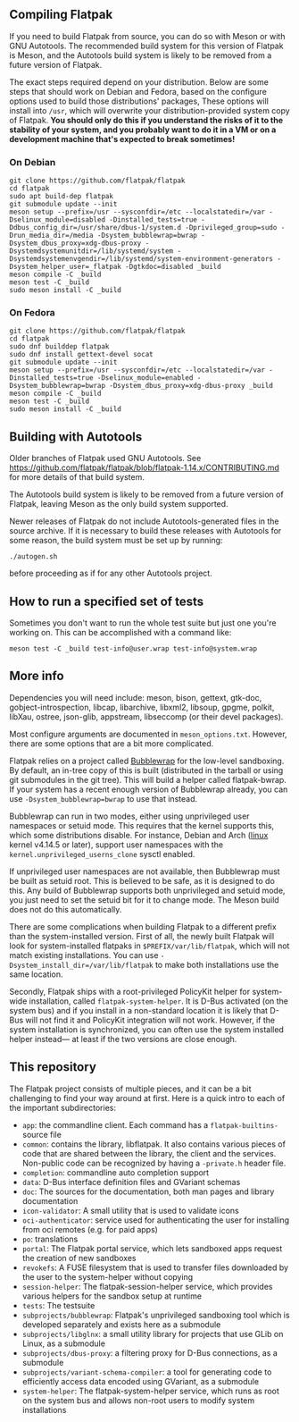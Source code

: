 ## Compiling Flatpak

If you need to build Flatpak from source, you can do so with Meson or
with GNU Autotools. The recommended build system for this version of
Flatpak is Meson, and the Autotools build system is likely to be removed
from a future version of Flatpak.

The exact steps required depend on your distribution. Below are some
steps that should work on Debian and Fedora, based on the configure
options used to build those distributions' packages, These options will
install into `/usr`, which will overwrite your distribution-provided
system copy of Flatpak.
**You should only do this if you understand the risks of it to the
stability of your system, and you probably want to do it in a VM or on
a development machine that's expected to break sometimes!**

### On Debian

```
git clone https://github.com/flatpak/flatpak
cd flatpak
sudo apt build-dep flatpak
git submodule update --init
meson setup --prefix=/usr --sysconfdir=/etc --localstatedir=/var -Dselinux_module=disabled -Dinstalled_tests=true -Ddbus_config_dir=/usr/share/dbus-1/system.d -Dprivileged_group=sudo -Drun_media_dir=/media -Dsystem_bubblewrap=bwrap -Dsystem_dbus_proxy=xdg-dbus-proxy -Dsystemdsystemunitdir=/lib/systemd/system -Dsystemdsystemenvgendir=/lib/systemd/system-environment-generators -Dsystem_helper_user=_flatpak -Dgtkdoc=disabled _build
meson compile -C _build
meson test -C _build
sudo meson install -C _build
```

### On Fedora

```
git clone https://github.com/flatpak/flatpak
cd flatpak
sudo dnf builddep flatpak
sudo dnf install gettext-devel socat
git submodule update --init
meson setup --prefix=/usr --sysconfdir=/etc --localstatedir=/var -Dinstalled_tests=true -Dselinux_module=enabled -Dsystem_bubblewrap=bwrap -Dsystem_dbus_proxy=xdg-dbus-proxy _build
meson compile -C _build
meson test -C _build
sudo meson install -C _build
```

## Building with Autotools

Older branches of Flatpak used GNU Autotools. See
https://github.com/flatpak/flatpak/blob/flatpak-1.14.x/CONTRIBUTING.md
for more details of that build system.

The Autotools build system is likely to be removed from a future version
of Flatpak, leaving Meson as the only build system supported.

Newer releases of Flatpak do not include Autotools-generated files in
the source archive. If it is necessary to build these releases with
Autotools for some reason, the build system must be set up by running:

    ./autogen.sh

before proceeding as if for any other Autotools project.

## How to run a specified set of tests

Sometimes you don't want to run the whole test suite but just one you're
working on. This can be accomplished with a command like:

```
meson test -C _build test-info@user.wrap test-info@system.wrap
```

## More info
Dependencies you will need include: meson, bison,
gettext, gtk-doc, gobject-introspection, libcap, libarchive, libxml2, libsoup,
gpgme, polkit, libXau, ostree, json-glib, appstream, libseccomp (or their devel
packages).

Most configure arguments are documented in `meson_options.txt`. However,
there are some options that are a bit more complicated.

Flatpak relies on a project called
[Bubblewrap](https://github.com/containers/bubblewrap) for the low-level
sandboxing. By default, an in-tree copy of this is built (distributed in the
tarball or using git submodules in the git tree). This will build a helper
called flatpak-bwrap. If your system has a recent enough version of Bubblewrap
already, you can use `-Dsystem_bubblewrap=bwrap` to use that instead.

Bubblewrap can run in two modes, either using unprivileged user
namespaces or setuid mode. This requires that the kernel supports this,
which some distributions disable. For instance, Debian and Arch
([linux](https://www.archlinux.org/packages/?name=linux) kernel v4.14.5
or later), support user namespaces with the `kernel.unprivileged_userns_clone`
sysctl enabled.

If unprivileged user namespaces are not available, then Bubblewrap must
be built as setuid root. This is believed to be safe, as it is
designed to do this. Any build of Bubblewrap supports both
unprivileged and setuid mode, you just need to set the setuid bit for
it to change mode. The Meson build does not do this automatically.

There are some complications when building Flatpak to a different
prefix than the system-installed version. First of all, the newly
built Flatpak will look for system-installed flatpaks in
`$PREFIX/var/lib/flatpak`, which will not match existing installations.
You can use `-Dsystem_install_dir=/var/lib/flatpak` to make both
installations use the same location.

Secondly, Flatpak ships with a root-privileged PolicyKit helper for
system-wide installation, called `flatpak-system-helper`. It is D-Bus
activated (on the system bus) and if you install in a non-standard
location it is likely that D-Bus will not find it and PolicyKit
integration will not work. However, if the system installation is
synchronized, you can often use the system installed helper instead—
at least if the two versions are close enough.

## This repository

The Flatpak project consists of multiple pieces, and it can be
a bit challenging to find your way around at first. Here is a
quick intro to each of the important subdirectories:
* `app`: the commandline client. Each command has a `flatpak-builtins-` source file
* `common`: contains the library, libflatpak. It also contains various pieces
  of code that are shared between the library, the client and the services.
  Non-public code can be recognized by having a `-private.h` header file.
* `completion`: commandline auto completion support
* `data`: D-Bus interface definition files and GVariant schemas
* `doc`: The sources for the documentation, both man pages and library documentation
* `icon-validator`: A small utility that is used to validate icons
* `oci-authenticator`: service used for authenticating the user for installing
  from oci remotes (e.g. for paid apps)
* `po`: translations
* `portal`: The Flatpak portal service, which lets sandboxed apps request the
  creation of new sandboxes
* `revokefs`: A FUSE filesystem that is used to transfer files downloaded by
  the user to the system-helper without copying
* `session-helper`: The flatpak-session-helper service, which provides various
  helpers for the sandbox setup at runtime
* `tests`: The testsuite
* `subprojects/bubblewrap`: Flatpak's unprivileged sandboxing tool which is
  developed separately and exists here as a submodule
* `subprojects/libglnx`: a small utility library for projects that use GLib on
  Linux, as a submodule
* `subprojects/dbus-proxy`: a filtering proxy for D-Bus connections, as a submodule
* `subprojects/variant-schema-compiler`: a tool for generating code to
  efficiently access data encoded using GVariant, as a submodule
* `system-helper`: The flatpak-system-helper service, which runs as root on the
  system bus and allows non-root users to modify system installations

